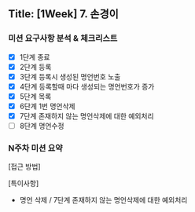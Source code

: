 ## Title: [1Week] 7. 손경이

### 미션 요구사항 분석 & 체크리스트

- [X] 1단계 종료
- [X] 2단계 등록
- [X] 3단계 등록시 생성된 명언번호 노출
- [X] 4단계 등록할때 마다 생성되는 명언번호가 증가
- [X] 5단계 목록
- [X] 6단계 1번 명언삭제
- [X] 7단계 존재하지 않는 명언삭제에 대한 예외처리
- [ ] 8단계 명언수정

### N주차 미션 요약

[접근 방법]



[특이사항]

- 명언 삭제 / 7단계 존재하지 않는 명언삭제에 대한 예외처리